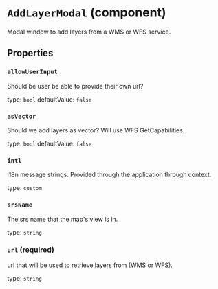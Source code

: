 `AddLayerModal` (component)
===========================

Modal window to add layers from a WMS or WFS service.

Properties
----------

### `allowUserInput`

Should be user be able to provide their own url?

type: `bool`
defaultValue: `false`


### `asVector`

Should we add layers as vector? Will use WFS GetCapabilities.

type: `bool`
defaultValue: `false`


### `intl`

i18n message strings. Provided through the application through context.

type: `custom`


### `srsName`

The srs name that the map's view is in.

type: `string`


### `url` (required)

url that will be used to retrieve layers from (WMS or WFS).

type: `string`

